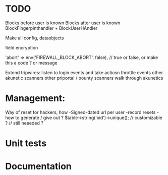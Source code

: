 # TODO
Blocks before user is known
Blocks after user is known
BlockFingerpinthandler + BlockUserHAndler

Make all config, dataobjects

field encryption


'abort' => env('FIREWALL_BLOCK_ABORT', false), // true or false, or make this a code ? or message

Extend tripwires:
listen to login events and take actiosn
throttle events
other akunetic scanners
other priportal / bounty scanners
walk through akunetics


# Management:
Way of reset for hackers, how
-Signed-dated url per user
-record resets
-how to generate / give out ?
$table->string('xid')->unique(); // customizable ? // still neeeded ?

# Unit tests

# Documentation
